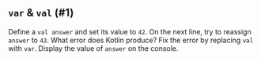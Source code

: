 ## `var` & `val` (#1)

Define a `val answer` and set its value to `42`. On the next line, try to
reassign `answer` to `43`. What error does Kotlin produce? Fix the error by
replacing `val` with `var`. Display the value of `answer` on the console.

